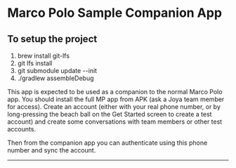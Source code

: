 # Marco Polo Sample Companion App
## To setup the project
1. brew install git-lfs
2. git lfs install
3. git submodule update --init
4. ./gradlew assembleDebug


This app is expected to be used as a companion to the normal Marco Polo app. You should install the full MP app
from APK (ask a Joya team member for access). Create an account (either with your real phone number, or by long-pressing
the beach ball on the Get Started screen to create a test account) and create some conversations with team members
or other test accounts.

Then from the companion app you can authenticate using this phone number and sync the account.

---

